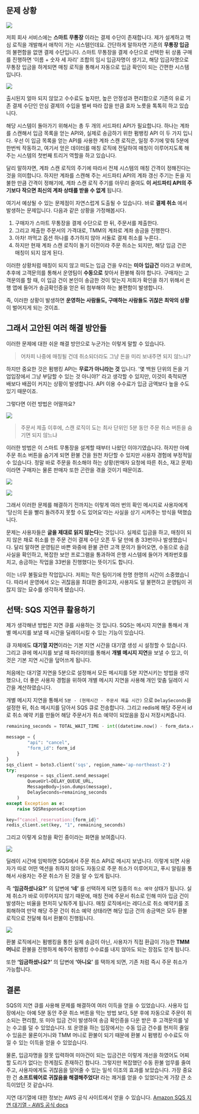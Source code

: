 ## 문제 상황
![](https://velog.velcdn.com/images/leehjhjhj/post/f82655a4-d5d8-48f3-80a0-c3da71f1e9ba/image.png)

저희 회사 서비스에는 **스마트 무통장** 이라는 결제 수단이 존재합니다. 제가 설계하고 핵심 로직을 개발해서 애착이 가는 시스템인데요. 간단하게 말하자면 기존의 **무통장 입금**의 불편함을 없앤 결제 수단입니다.
스마트 무통장을 결제 수단으로 선택한 뒤 상품 구매를 진행하면 ‘이름 + 숫자 세 자리’ 조합의 임시 입금자명이 생기고, 해당 입금자명으로 무통장 입금을 하게되면 매칭 로직을 통해서 자동으로 입금 확인이 되는 간편한 시스템입니다.

![](https://velog.velcdn.com/images/leehjhjhj/post/e9fe9a45-a834-46e1-b0b0-09acbcdb0860/image.png)


출시된지 얼마 되지 않았고 수수료도 높지만, 높은 안정성과 편리함으로 기존의 유료 기존 결제 수단인 안심 결제의 수입을 벌써 따라 잡을 만큼 효자 노릇을 톡톡히 하고 있습니다. 

해당 시스템이 돌아가기 위해서는 총 두 개의 서드파티 API가 필요합니다. 하나는 계좌를 스캔해서 입금 목록을 얻는 API와, 실제로 송금하기 위한 펌뱅킹 API 이 두 가지 입니다. 우선 이 입금 목록을 얻는 API를 사용한 계좌 스캔 로직은, 일정 주기에 맞춰 5분에 한번씩 작동하고, 여기서 얻은 데이터를 매칭 로직에 전달하여 매칭이 이루어지도록 해주는 시스템의 첫번째 트리거 역할을 하고 있습니다.

달리 말하자면, 계좌 스캔 로직의 주기에 따라서 전체 시스템의 매칭 간격이 정해진다는 것을 의미합니다. 하지만 계좌를 스캔해 주는 서드파티 API의 계좌 갱신 주기는 돈을 지불한 만큼 간격이 정해기에, 계좌 스캔 로직 주기를 아무리 줄여도 **이 서드파티 API의 주기보다 작으면 최신의 계좌 상태를 받을 수 없게** 됩니다.

여기서 예상될 수 있는 문제점이 자연스럽게 도출될 수 있습니다. 바로 **결제 취소** 에서 발생하는 문제입니다. 다음과 같은 상황을 가정해봅시다.

1. 구매자가 스마트 무통장을 결제 수단으로 한 뒤, 주문서를 제출한다.
2. 그리고 제출한 주문서의 가격대로, TMM의 계좌로 계좌 송금을 진행한다.
3. 아차! 까먹고 옵션 하나를 추가하지 않아 서둘로 결제 취소를 누른다..
4. 하지만 현재 계좌 스캔 로직이 돌기 이전이라 주문 취소는 되지만, 해당 입금 건은 매칭이 되지 않게 된다.

이러한 상황처럼 매칭이 되지 않고 떠도는 입금 건을 우리는 **미아 입급건** 이라고 부르며, 추후에 고객문의를 통해서 운영팀이 **수동으로** 찾아서 환불해 줘야 합니다. 구매자는 고객문의를 할 때, 이 입금 건이 본인이 송금한 것이 맞는지 저희가 확인을 하기 위해서 은행 앱에 들어가 송금확인증을 얻은 뒤 첨부해야 하는 불편함이 발생합니다.

즉, 이러한 상황이 발생하면 **운영하는 사람들도, 구매하는 사람들도 귀찮은 최악의 상황**이 벌어지게 되는 것이죠.

## 그래서 고안된 여러 해결 방안들

이러한 문제에 대한 쉬운 해결 방안으로 누군가는 이렇게 말할 수 있습니다.

> 어차피 나중에 매칭될 건데 취소되더라도 그냥 돈을 미리 보내주면 되지 않느냐?

하지만 중요한 것은 펌뱅킹 API는 **무료가 아니라는 것** 입니다. '몇 백원 단위의 돈을 기업입장에서 그냥 부담할 수 있는 것 아니야?' 라고 생각할 수 있지만, 이것이 축적되면 배보다 배꼽이 커지는 상황이 발생합니다. API 이용 수수료가 입금 금액보다 높을 수도 있기 때문이죠.

그렇다면 이런 방법은 어떨까요?

![](https://velog.velcdn.com/images/leehjhjhj/post/12cae668-b56c-46dc-a250-6c944b427980/image.png)


> 주문서 제출 이후에, 스캔 로직이 도는 최사 단위인 5분 동안 주문 취소 버튼을 숨기면 되지 않느냐

이러한 방법은 이 스마트 무통장을 설계할 때부터 나왔던 이야기였습니다. 하지만 아예 주문 취소 버튼을 숨기게 되면 환불 건을 원천 차단할 수 있지만 사용자 경험에 부정적일 수 있습니다. 정말 바로 주문을 취소해야 하는 상황(판매자 요청에 따른 취소, 재고 문제)이라면 구매자는 물론 판매자 또한 곤란을 겪을 것이기 때문이죠.

![](https://velog.velcdn.com/images/leehjhjhj/post/cc68eac6-1174-4fb1-aa93-1fbe75926d83/image.png)

![](https://velog.velcdn.com/images/leehjhjhj/post/dcb0a569-d4d5-4593-a346-d6d04e804d96/image.png)


그래서 이러한 문제를 해결하기 전까지는 이렇게 여러 번의 확인 메시지로 사용자에게 ‘당신의 돈을 빨리 돌려주지 못할 수도 있어요’라는 사실을 상기 시켜주는 방식을 택했습니다.

문제는 사용자들은 **글을 제대로 읽지 않는다**는 것입니다. 실제로 입금을 하고, 매칭이 되지 않은 채로 취소를 한 주문 건이 결제 수단 오픈 두 달 만에 총 33번이나 발생했습니다. 달리 말하면 운영팀은 바쁜 와중에 환불 관련 고객 문의가 들어오면, 수동으로 송금 사실을 확인하고, 복잡한 보안 프로그램을 통과하여 은행 시스템에 들어가 계좌번호를 치고, 송금하는 작업을 33번을 진행했다는 뜻이기도 합니다.

이는 너무 불필요한 작업입니다. 저희는 작은 팀이기에 한명 한명의 시간이 소중했습니다. 따라서 운영에서 오는 귀찮음을 최대한 줄이고자, 사용자도 덜 불편하고 운영팀이 귀찮지 않는 묘수를 생각하게 됐습니다.

## 선택: SQS 지연큐 활용하기

제가 생각해낸 방법은 지연 큐를 사용하는 것 입니다. SQS는 메시지 지연을 통해서 개별 메시지를 보낼 때 시간을 딜레이시킬 수 있는 기능이 있습니다.

큐 자체에도 **대기열 지연**이라는 기본 지연 시간을 대기열 생성 시 설정할 수 있습니다. 그리고 큐에 메시지를 보낼 때 파라미터를 통해서 **개별 메시지 지연**을 보낼 수 있고, 이것은 기본 지연 시간을 덮어쓰게 됩니다.

처음에는 대기열 지연을 5분으로 설정해서 모든 메시지를 5분 지연시키는 방법을 생각했으나, 더 좋은 사용자 경험을 위하여 개별 메시지 지연을 사용해 개인 맞춤 딜레이 시간을 계산하였습니다.

개별 메시지 지연을 통해서 `5분 - (현재시간 - 주문서 제출 시간)` 으로 `DelaySeconds`을 설정한 뒤, 취소 메시지를 담아서 SQS 큐로 전송합니다. 그리고 redis에 해당 주문서 id로 취소 예약 키를 만들어 해당 주문서가 취소 예약이 되었음을 잠시 저장시켜줍니다.

```python
remaining_seconds = TOTAL_WAIT_TIME - int((datetime.now() - form_data.crt_date).total_seconds())

message = {
	    "api": "cancel",
	    "form_id": form_id
    }
}
sqs_client = boto3.client('sqs', region_name='ap-northeast-2')
try:
    response = sqs_client.send_message(
        QueueUrl=DELAY_QUEUE_URL,
        MessageBody=json.dumps(message),
        DelaySeconds=remaining_seconds
    )
except Exception as e:
    raise SQSResponseException

key=f"cancel_reservation:{form_id}"
redis_client.set(key, "1", remaining_seconds)

```

그리고 이렇게 요청을 확인 중이라는 화면을 보여줍니다.

![](https://velog.velcdn.com/images/leehjhjhj/post/f23c6f43-aa53-48c4-9159-bdb3647eb305/image.png)


딜레이 시간에 임박하면 SQS에서 주문 취소 API로 메시지 보냅니다. 이렇게 되면 사용자가 따로 어떤 액션을 취하지 않아도 자동으로 주문 취소가 이루어지고, 푸시 알림을 통해서 사용자는 주문 취소가 된 것을 알 수 있게 됩니다.

즉 **‘임금하셨나요?’** 의 답변에 **‘네’** 를 선택하게 되면 일종의 `취소 예약` 상태가 됩니다. 실제 취소가 바로 이루어지지 않기 때문에, 매칭 전에 주문서 취소로 인해 미아 입금 건이 발생하는 비율을 현저히 낮춰주게 됩니다. 매칭 로직에서는 레디스로 취소 예약키를 조회해하여 만약 해당 주문 건이 취소 예약 상태라면 해당 입금 건의 송금액은 모두 환불 로직으로 전달해 줘서 환불이 진행됩니다.

![](https://velog.velcdn.com/images/leehjhjhj/post/bbdbb05e-6127-40b4-b1c3-0ca08ed5a07d/image.png)


환불 로직에서는 펌뱅킹을 통한 실제 송금이 아닌, 사용자가 직접 환급이 가능한 **TMM 머니**로 환불을 진행하게 해주어 펌뱅킹 수수료를 내지 않아도 되는 장점도 얻게 됩니다.

또한 **‘임금하셨나요?’** 의 답변에 **‘아니요’** 를 택하게 되면, 기존 처럼 즉시 주문 취소가 가능합니다.

## 결론

SQS의 지연 큐를 사용해 문제를 해결하여 여러 이득을 얻을 수 있었습니다. 사용자 입장에서는 아예 5분 동안 주문 취소 버튼을 막는 방법 보다, 5분 후에 자동으로 주문이 취소되는 편리함, 또 미아 입금 건이 발생하여 송금 확인증을 다운 받은 후 고객문의를 넣는 수고를 덜 수 있었습니다. 또 운영을 하는 입장에서는 수동 입금 건수를 현저히 줄일 수 있음은 물론이거니와 TMM 머니로 환불이 되기 때문에 환불 시 펌뱅킹 수수료도 아낄 수 있는 이득을 얻을 수 있었습니다.

물론, 입금자명을 잘못 입력하여 미아건이 되는 입금건은 이렇게 개선을 하였어도 어찌할 도리가 없다는 한계점도 존재하긴 합니다. 그렇지만 복잡했던 수동 환불 업무를 줄여주고, 사용자에게도 귀찮음을 덜어줄 수 있는 일석 이조의 효과를 보았습니다.
가장 중요한 건 **소프트웨어로 귀찮음을 해결해주었다!** 라는 쾌거를 얻을 수 있었다는게 가장 큰 소득이었던 것 같습니다.

지연 대기열에 대한 정보는 AWS 공식 사이트에서 얻을 수 있습니다.
[Amazon SQS 지연 대기열 - AWS 공식 docs](https://docs.aws.amazon.com/ko_kr/AWSSimpleQueueService/latest/SQSDeveloperGuide/sqs-delay-queues.html)